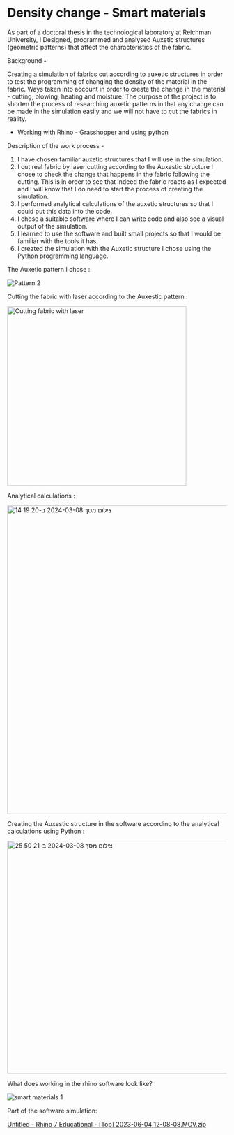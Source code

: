 # Density change - Smart materials
As part of a doctoral thesis in the technological laboratory at Reichman University, I Designed, programmed and analysed Auxetic structures (geometric patterns) 
that affect the characteristics of the fabric.

Background -

Creating a simulation of fabrics cut according to auxetic structures in order to test the programming of changing the density of the material in the fabric.
Ways taken into account in order to create the change in the material - cutting, blowing, heating and moisture.
The purpose of the project is to shorten the process of researching auxetic patterns in that any change can be made in the simulation easily
and we will not have to cut the fabrics in reality.

- Working with Rhino - Grasshopper and using python

Description of the work process -

1. I have chosen familiar auxetic structures that I will use in the simulation.
2. I cut real fabric by laser cutting according to the Auxestic structure I chose to check the change that happens in the fabric following the cutting.
   This is in order to see that indeed the fabric reacts as I expected and I will know that I do need to start the process of creating the simulation.
3. I performed analytical calculations of the auxetic structures so that I could put this data into the code.
4. I chose a suitable software where I can write code and also see a visual output of the simulation.
5. I learned to use the software and built small projects so that I would be familiar with the tools it has.
6. I created the simulation with the Auxetic structure I chose using the Python programming language.


The Auxetic pattern I chose :

![Pattern 2](https://github.com/omriamidi/Tray_Robot/assets/111886837/61073b85-3848-49da-8432-406719237cb4)


Cutting the fabric with laser according to the Auxestic pattern :

<img width="411" alt="Cutting fabric with laser" src="https://github.com/omriamidi/Tray_Robot/assets/111886837/fc9613ec-5355-412d-a5bb-0141d7c56de7">


Analytical calculations :

<img width="706" alt="צילום מסך 2024-03-08 ב-20 19 14" src="https://github.com/omriamidi/Tray_Robot/assets/111886837/017cc7bc-9dc8-49df-9e7c-6362a969147b">


Creating the Auxestic structure in the software according to the analytical calculations using Python :

<img width="533" alt="צילום מסך 2024-03-08 ב-21 50 25" src="https://github.com/omriamidi/Tray_Robot/assets/111886837/bccf74c4-1bc5-42f2-9fdc-0a0bce68b16d">


What does working in the rhino software look like?

![smart materials 1](https://github.com/omriamidi/Tray_Robot/assets/111886837/4eea14e2-1d7d-4312-8903-e2b3d12828e9)


Part of the software simulation:

[Untitled - Rhino 7 Educational - [Top] 2023-06-04 12-08-08.MOV.zip](https://github.com/omriamidi/Tray_Robot/files/14542561/Untitled.-.Rhino.7.Educational.-.Top.2023-06-04.12-08-08.MOV.zip)

